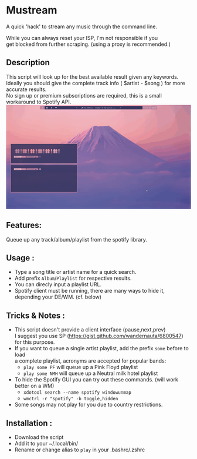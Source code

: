 # Mustream
A quick 'hack' to stream any music through the command line.

While you can always reset your ISP, I'm not responsible if you </br>
get blocked from further scraping. (using a proxy is recommended.) </br>

## Description 
 This script will look up for the best available result given any keywords. </br>
 Ideally you should give the complete track info ( $artist - $song ) for more 
 accurate results. </br>
 No sign up or premium subscriptions are required, this is a small workaround 
 to Spotify API. </br>
 <img src="record.gif"> </img>
 
## Features:
Queue up any track/album/playlist from the spotify library.

## Usage :
* Type a song title or artist name for a quick search. </br>
* Add prefix `Album`/`Playlist` for respective results. </br>
* You can direcly input a playlist URL. </br>
* Spotify client must be running, there are many ways to hide 
it, depending your DE/WM. (cf. below)

## Tricks & Notes :
* This script doesn't provide a client interface (pause,next,prev) </br>
I suggest you use SP (https://gist.github.com/wandernauta/6800547) for this
purpose.
* If you want to queue a single artist playlist, add the prefix `some` before to load </br>
a complete playlist, acronyms are accepted for popular bands: </br>
   - `play some PF` will queue up a Pink Floyd playlist</br>
   - `play some NMH` will queue up a Neutral milk hotel playlist </br>
* To hide the Spotify GUI you can try out these commands. (will work better on a WM) </br>
  - `xdotool search --name spotify windowunmap`
  - `wmctrl -r "spotify" -b toggle,hidden`
* Some songs may not play for you due to country restrictions.

## Installation :
* Download the script </br>
* Add it to your ~/.local/bin/ </br>
* Rename or change alias to `play` in your .bashrc/.zshrc
